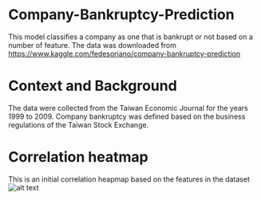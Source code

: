 # Company-Bankruptcy-Prediction
This model classifies a company as one that is bankrupt  or not based on a number of feature. The data was downloaded from https://www.kaggle.com/fedesoriano/company-bankruptcy-prediction

# Context and Background
The data were collected from the Taiwan Economic Journal for the years 1999 to 2009. Company bankruptcy was defined based on the business regulations of the Taiwan Stock Exchange.

# Correlation heatmap
This is an initial correlation heapmap based on the features in the dataset ![alt text](bankrupcy.png)


